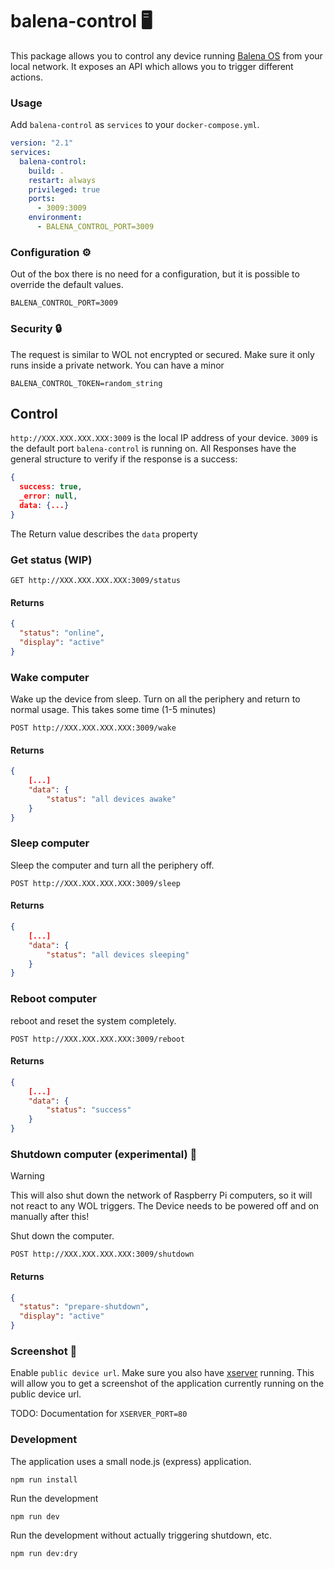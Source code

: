 # balena-control 🖥️

This package allows you to control any device running [Balena OS](https://www.balena.io) from your local network. It exposes an API which allows you to trigger different actions.

### Usage

Add `balena-control` as `services` to your `docker-compose.yml`.

```yml
version: "2.1"
services:
  balena-control:
    build: .
    restart: always
    privileged: true
    ports:
      - 3009:3009
    environment:
      - BALENA_CONTROL_PORT=3009
```

### Configuration ⚙️

Out of the box there is no need for a configuration, but it is possible to override the default values.

```
BALENA_CONTROL_PORT=3009
```

### Security 🔒

The request is similar to WOL not encrypted or secured. Make sure it only runs inside a private network. You can have a minor

```
BALENA_CONTROL_TOKEN=random_string
```

## Control

`http://XXX.XXX.XXX.XXX:3009` is the local IP address of your device. `3009` is the default port `balena-control` is running on.
All Responses have the general structure to verify if the response is a success:

```json
{
  success: true,
  _error: null,
  data: {...}
}
```

The Return value describes the `data` property

### Get status (WIP)

```
GET http://XXX.XXX.XXX.XXX:3009/status
```

#### Returns

```json
{
  "status": "online",
  "display": "active"
}
```

### Wake computer

Wake up the device from sleep. Turn on all the periphery and return to normal usage. This takes some time (1-5 minutes)

```
POST http://XXX.XXX.XXX.XXX:3009/wake
```

#### Returns

```json
{
	[...]
    "data": {
        "status": "all devices awake"
    }
}
```

### Sleep computer

Sleep the computer and turn all the periphery off.

```
POST http://XXX.XXX.XXX.XXX:3009/sleep
```

#### Returns

```json
{
	[...]
    "data": {
        "status": "all devices sleeping"
    }
}
```

### Reboot computer

reboot and reset the system completely.

```
POST http://XXX.XXX.XXX.XXX:3009/reboot
```

#### Returns

```json
{
	[...]
    "data": {
        "status": "success"
    }
}
```

### Shutdown computer (experimental) 📴

> [!WARNING]  
> This will also shut down the network of Raspberry Pi computers, so it will not react to any WOL triggers. The Device needs to be powered off and on manually after this!

Shut down the computer.

```
POST http://XXX.XXX.XXX.XXX:3009/shutdown
```

#### Returns

```json
{
  "status": "prepare-shutdown",
  "display": "active"
}
```

### Screenshot 📸

Enable `public device url`. Make sure you also have [xserver](https://github.com/wirewirewirewire/xserver) running. This will allow you to get a screenshot of the application currently running on the public device url.

TODO: Documentation for `XSERVER_PORT=80`

### Development

The application uses a small node.js (express) application.

```
npm run install
```

Run the development

```
npm run dev
```

Run the development without actually triggering shutdown, etc.

```
npm run dev:dry
```
